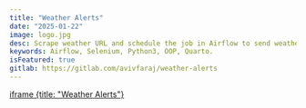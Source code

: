 ```yaml
---
title: "Weather Alerts"
date: "2025-01-22"
image: logo.jpg
desc: Scrape weather URL and schedule the job in Airflow to send weather alerts via email.
keywords: Airflow, Selenium, Python3, OOP, Quarto.
isFeatured: true
gitlab: https://gitlab.com/avivfaraj/weather-alerts
---
```


[iframe {title: "Weather Alerts"}](https://avivfaraj.gitlab.io/weather-alerts/)
